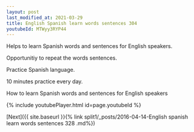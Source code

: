 ```yaml
---
layout: post
last_modified_at: 2021-03-29
title: English Spanish learn words sentences 304 
youtubeId: MTWyy3RYP44
---
```

 
 
Helps to learn Spanish words and sentences for English speakers.

Opportunitiy to repeat the words sentences. 

Practice Spanish language. 
 
10 minutes practice every day. 
 
How to learn Spanish words and sentences for English speakers 
 
{% include youtubePlayer.html id=page.youtubeId %}
 
 
[Next]({{ site.baseurl }}{% link  split1/_posts/2016-04-14-English spanish learn words sentences 328 .md%})
 
